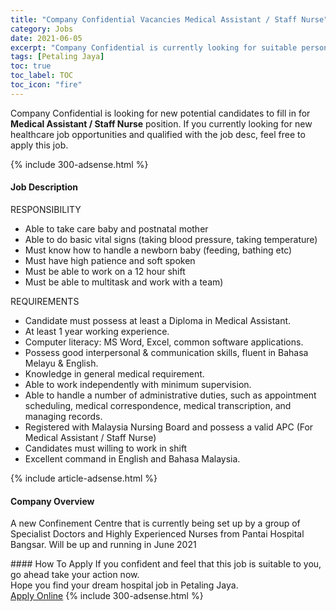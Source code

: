```yaml
---
title: "Company Confidential Vacancies Medical Assistant / Staff Nurse" 
category: Jobs 
date: 2021-06-05 
excerpt: "Company Confidential is currently looking for suitable person to fill in the Medical Assistant / Staff Nurse which positioned at Petaling Jaya" 
tags: [Petaling Jaya] 
toc: true 
toc_label: TOC 
toc_icon: "fire" 
--- 
```


<p>Company Confidential is looking for new potential candidates to fill in for <b>Medical Assistant / Staff Nurse</b> position. If you currently looking for new healthcare job opportunities and qualified with the job desc, feel free to apply this job.
</p>{% include 300-adsense.html %} 
<div><div><h4>Job Description</h4></div><div><div><span><div><p>RESPONSIBILITY</p><ul><li>Able to take care baby and postnatal mother</li><li>Able to do basic vital signs (taking blood pressure, taking temperature)</li><li>Must know how to handle a newborn baby (feeding, bathing etc)</li><li>Must have high patience and soft spoken</li><li>Must be able to work on a 12 hour shift</li><li>Must be able to multitask and work with a team)</li></ul><p>REQUIREMENTS</p><ul><li>Candidate must possess at least a Diploma in Medical Assistant.</li><li>At least 1 year working experience.</li><li>Computer literacy: MS Word, Excel, common software applications.</li><li>Possess good interpersonal &amp; communication skills, fluent in Bahasa Melayu &amp; English.</li><li>Knowledge in general medical requirement.</li><li>Able to work independently with minimum supervision.</li><li>Able to handle a number of administrative duties, such as appointment scheduling, medical correspondence, medical transcription, and managing records.</li><li>Registered with Malaysia Nursing Board and possess a valid APC (For Medical Assistant / Staff Nurse)</li><li>Candidates must willing to work in shift&#160;</li><li>Excellent command&#160;in English and Bahasa Malaysia.</li></ul></div></span></div></div></div> 
{% include article-adsense.html %} 
<div><div><h4>Company Overview</h4></div><div><div><span><div><p>A new Confinement Centre that is currently being set up by a group of Specialist Doctors and Highly Experienced Nurses from Pantai Hospital Bangsar. Will be up and running in June 2021</p></div></span></div></div></div> 
#### How To Apply 
If you confident and feel that this job is suitable to you, go ahead take your action now. <br/> 
Hope you find your dream hospital job in Petaling Jaya. <br/> 
<a href="https://www.jobstreet.com.my/en/job/medical-assistant-staff-nurse-4560118?jobId=jobstreet-my-job-4560118" class="btn btn--warning" target="_blank" rel="nofollow noopenner">Apply Online</a> 
{% include 300-adsense.html %} 